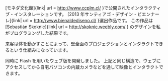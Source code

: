 [モネダ文化館]{link| url = http://www.ccplm.cl/ }で公開されたインタラクティブ・インスタレーションです。
[2013 年サンティアゴ・デザイン・ビエンナーレ]{link| url = http://www.bienaldediseno.cl/ }選出作品です。
この作品は [Sebastián Skoknic]{link| url = http://skoknic.weebly.com/ } のデザインを私がプログラミングした結果です。

来客は体を動かすことによって、壁全面のプロジェクションとインタラクトできるという仕組みになっています。

同時に Flash を用いたウェブ版を開発しました。
上記と同じ構造で、ウェブにアクセスしてから自宅パソコンの内蔵カメラなどを通して映像とインタラクトできます。
